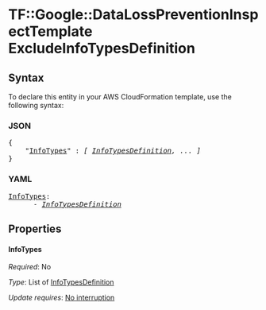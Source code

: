 # TF::Google::DataLossPreventionInspectTemplate ExcludeInfoTypesDefinition

## Syntax

To declare this entity in your AWS CloudFormation template, use the following syntax:

### JSON

<pre>
{
    "<a href="#infotypes" title="InfoTypes">InfoTypes</a>" : <i>[ <a href="infotypesdefinition.md">InfoTypesDefinition</a>, ... ]</i>
}
</pre>

### YAML

<pre>
<a href="#infotypes" title="InfoTypes">InfoTypes</a>: <i>
      - <a href="infotypesdefinition.md">InfoTypesDefinition</a></i>
</pre>

## Properties

#### InfoTypes

_Required_: No

_Type_: List of <a href="infotypesdefinition.md">InfoTypesDefinition</a>

_Update requires_: [No interruption](https://docs.aws.amazon.com/AWSCloudFormation/latest/UserGuide/using-cfn-updating-stacks-update-behaviors.html#update-no-interrupt)


